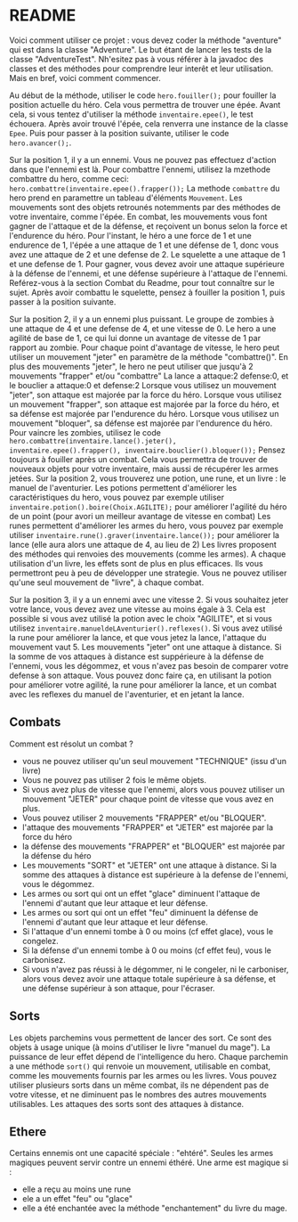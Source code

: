 README
======

Voici comment utiliser ce projet : vous devez coder la méthode "aventure" qui est dans la classe "Adventure".
Le but étant de lancer les tests de la classe "AdventureTest".
Nh'esitez pas à vous référer à la javadoc des classes et des méthodes pour comprendre leur interêt et leur utilisation.
Mais en bref, voici comment commencer.

Au début de la méthode, utiliser le code `hero.fouiller();` pour fouiller la position actuelle du héro. Cela vous permettra de trouver une épée.
Avant cela, si vous tentez d'utiliser la méthode `inventaire.epee()`, le test échouera. Après avoir trouvé l'épée, cela renverra une instance de la classe  `Epee`.
Puis pour passer à la position suivante, utiliser le code `hero.avancer();`.

Sur la position 1, il y a un ennemi. Vous ne pouvez pas effectuez d'action dans que l'ennemi est là.
Pour combattre l'ennemi, utilisez la mzethode combattre du hero, comme ceci: `hero.combattre(inventaire.epee().frapper());`
La methode `combattre` du hero prend en paramettre un tableau d'éléments `Mouvement`. Les mouvements sont des objets retrounés notemments par des méthodes de votre inventaire, comme l'épée.
En combat, les mouvements vous font gagner de l'attaque et de la défense, et reçoivent un bonus selon la force et l'endurence du héro.
Pour l'instant, le héro a une force de 1 et une endurence de 1, l'épée a une attaque de 1 et une défense de 1, donc vous avez une attaque de 2 et une defense de 2.
Le squelette a une attaque de 1 et une defense de 1.
Pour gagner, vous devez avoir une attaque supérieure à la défense de l'ennemi, et une défense supérieure à l'attaque de l'ennemi.
Reférez-vous à la section Combat du Readme, pour tout connaître sur le sujet.
Après avoir combattu le squelette, pensez à fouiller la position 1, puis passer à la position suivante.

Sur la position 2, il y a un ennemi plus puissant. Le groupe de zombies à une attaque de 4 et une defense de 4, et une vitesse de 0.
Le hero a une agilité de base de 1, ce qui lui donne un avantage de vitesse de 1 par rapport au zombie.
Pour chaque point d'avantage de vitesse, le hero peut utiliser un mouvement "jeter" en paramètre de la méthode "combattre()".
En plus des mouvements "jeter", le hero ne peut utiliser que jusqu'à 2 mouvements "frapper" et/ou "combattre"
La lance a attaque:2 defense:0, et le bouclier a attaque:0 et defense:2
Lorsque vous utilisez un mouvement "jeter", son attaque est majorée par la force du héro.
Lorsque vous utilisez un mouvement "frapper", son attaque est majorée par la force du héro, et sa défense est majorée par l'endurence du héro.
Lorsque vous utilisez un mouvement "bloquer", sa défense est majorée par l'endurence du héro.
Pour vaincre les zombies, utilisez le code `hero.combattre(inventaire.lance().jeter(), inventaire.epee().frapper(), inventaire.bouclier().bloquer());`
Pensez toujours à fouiller après un combat. Cela vous permettra de trouver de nouveaux objets pour votre inventaire, mais aussi de récupérer les armes jetées.
Sur la position 2, vous trouverez une potion, une rune, et un livre : le manuel de l'aventurier.
Les potions permettent d'améliorer les caractéristiques du hero, vous pouvez par exemple utiliser `inventaire.potion().boire(Choix.AGILITE);` pour améliorer l'agilité du héro de un point (pour avori un meilleur avantage de vitesse en combat)
Les runes permettent d'améliorer les armes du hero, vous pouvez par exemple utiliser `inventaire.rune().graver(inventaire.lance());` pour améliorer la lance (elle aura alors une attaque de 4, au lieu de 2)
Les livres proposent des méthodes qui renvoies des mouvements (comme les armes). A chaque utilisation d'un livre, les effets sont de plus en plus efficaces. Ils vous permettront peu à peu de développer une strategie.
Vous ne pouvez utiliser qu'une seul mouvement de "livre", à chaque combat.


Sur la position 3, il y a un ennemi avec une vitesse 2. Si vous souhaitez jeter votre lance, vous devez avez une vitesse au moins égale à 3.
Cela est possible si vous avez utilisé la potion avec le choix "AGILITE", et si vous utilisez `inventaire.manueldeLAventurier().reflexes()`.
Si vous avez utilisé la rune pour améliorer la lance, et que vous jetez la lance, l'attaque du mouvement vaut 5. Les mouvements "jeter" ont une attaque à distance.
Si la somme de vos attaques à distance est suppérieure à la défense de l'ennemi, vous les dégommez, et vous n'avez pas besoin de comparer votre defense à son attaque.
Vous pouvez donc faire ça, en utilisant la potion pour améliorer votre agilité, la rune pour améliorer la lance, et un combat avec les reflexes du manuel de l'aventurier, et en jetant la lance.


Combats
-------

Comment est résolut un combat ?
* vous ne pouvez utiliser qu'un seul mouvement "TECHNIQUE" (issu d'un livre)
* Vous ne pouvez pas utiliser 2 fois le même objets.
* Si vous avez plus de vitesse que l'ennemi, alors vous pouvez utiliser un mouvement "JETER" pour chaque point de vitesse que vous avez en plus.
* Vous pouvez utiliser 2 mouvements "FRAPPER" et/ou "BLOQUER".
* l'attaque des mouvements "FRAPPER" et "JETER" est majorée par la force du héro
* la défense des mouvements "FRAPPER" et "BLOQUER" est majorée par la défense du héro
* Les mouvements "SORT" et "JETER" ont une attaque à distance. Si la somme des attaques à distance est supérieure à la defense de l'ennemi, vous le dégommez.
* Les armes ou sort qui ont un effet "glace" diminuent l'attaque de l'ennemi d'autant que leur attaque et leur défense.
* Les armes ou sort qui ont un effet "feu" diminuent la défense de l'ennemi d'autant que leur attaque et leur défense.
* Si l'attaque d'un ennemi tombe à 0 ou moins (cf effet glace), vous le congelez.
* Si la défense d'un ennemi tombe à 0 ou moins (cf effet feu), vous le carbonisez.
* Si vous n'avez pas réussi à le dégommer, ni le congeler, ni le carboniser, alors vous devez avoir une attaque totale supérieure à sa défense, et une défense supérieur à son attaque, pour l'écraser.

Sorts
-----

Les objets parchemins vous permettent de lancer des sort.
Ce sont des objets à usage unique (à moins d'utiliser le livre "manuel du mage").
La puissance de leur effet dépend de l'intelligence du hero.
Chaque parchemin a une méthode `sort()` qui renvoie un mouvement, utilisable en combat, comme les mouvements fournis par les armes ou les livres.
Vous pouvez utiliser plusieurs sorts dans un même combat, ils ne dépendent pas de votre vitesse, et ne diminuent pas le nombres des autres mouvements utilisables.
Les attaques des sorts sont des attaques à distance.

Ethere
------

Certains ennemis ont une capacité spéciale : "ehtéré". Seules les armes magiques peuvent servir contre un ennemi éthéré.
Une arme est magique si :
* elle a reçu au moins une rune
* ele a un effet "feu" ou "glace"
* elle a été enchantée avec la méthode "enchantement" du livre du mage.